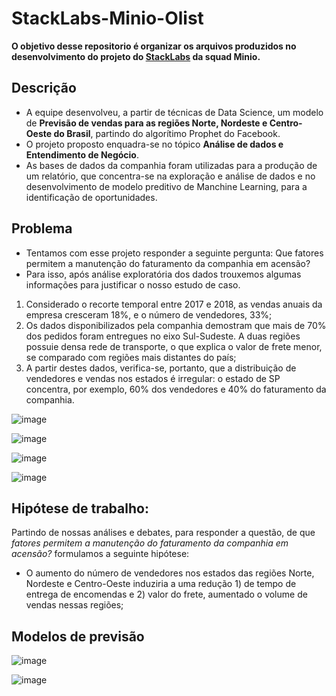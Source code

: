 # StackLabs-Minio-Olist
**O objetivo desse repositorio é organizar os arquivos produzidos no desenvolvimento do projeto do [StackLabs](https://github.com/HenriqueSantos0/StackLabs-Minio-Olist/blob/main/Projeto%20-%20Stack%20Labs.pdf) da squad Minio.**

## Descrição
- A equipe desenvolveu, a partir de técnicas de Data Science, um modelo de **Previsão de vendas para as regiões Norte, Nordeste e Centro-Oeste do Brasil**, partindo do algorítimo Prophet do Facebook.
- O projeto proposto enquadra-se no tópico **Análise de dados e Entendimento de Negócio**. 
- As bases de dados da companhia foram utilizadas para a produção de um relatório, que concentra-se na exploração e análise de dados e no desenvolvimento de modelo preditivo de Manchine Learning, para a identificação de oportunidades.

## Problema
- Tentamos com esse projeto responder a seguinte pergunta: Que fatores permitem a manutenção do faturamento da companhia em acensão?
- Para isso, após análise exploratória dos dados trouxemos algumas informações para justificar o nosso estudo de caso.
1. Considerado o recorte temporal entre 2017 e 2018, as vendas anuais da empresa cresceram 18%, e o número de vendedores, 33%;
2. Os dados disponibilizados pela companhia demostram que mais de 70% dos pedidos foram entregues no eixo Sul-Sudeste. A duas regiões possuie densa rede de transporte, o que  explica o valor de frete menor, se comparado com regiões mais distantes do país;
3. A partir destes dados, verifica-se, portanto, que a distribuição de vendedores e vendas nos estados é irregular: o estado de SP concentra, por exemplo, 60% dos vendedores e 40% do faturamento da companhia.

![image](https://user-images.githubusercontent.com/89212899/151978158-16452e70-82c5-43ce-b232-b89f523f527b.png)

![image](https://user-images.githubusercontent.com/89212899/151978197-07e7ab4e-f6c6-4a90-a663-2b89ba09ce3f.png)

![image](https://user-images.githubusercontent.com/89212899/151978229-6cd7ac1e-d784-420e-a7d3-cf06bd8f731d.png)

![image](https://user-images.githubusercontent.com/89212899/151978252-629c8e58-b037-412c-99a3-5fd5c1125781.png)

## Hipótese de trabalho:
Partindo de nossas análises e debates, para responder a questão, de que *fatores permitem a manutenção do faturamento da companhia em acensão?* formulamos a seguinte hipótese:

- O aumento do número de vendedores nos estados das regiões Norte, Nordeste e Centro-Oeste induziria a uma redução 1) de tempo de entrega de encomendas e 2) valor do frete, aumentado o volume de vendas nessas regiões;

## Modelos de previsão

![image](https://user-images.githubusercontent.com/89212899/151978392-d521fc1c-c4cf-4cf3-8569-174aaab404c0.png)

![image](https://user-images.githubusercontent.com/89212899/151978423-069f1bcd-2377-422a-a18f-d45bfb70f621.png)

